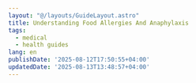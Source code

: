 ```yaml
---
layout: "@/layouts/GuideLayout.astro"
title: Understanding Food Allergies And Anaphylaxis
tags:
  - medical
  - health guides
lang: en
publishDate: '2025-08-12T17:50:55+04:00'
updatedDate: '2025-08-13T13:48:57+04:00'
---
```



